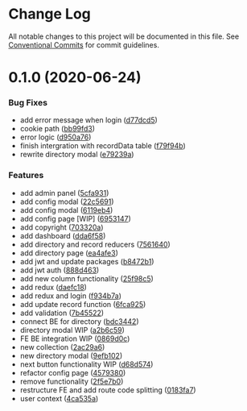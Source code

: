 # Change Log

All notable changes to this project will be documented in this file.
See [Conventional Commits](https://conventionalcommits.org) for commit guidelines.

# 0.1.0 (2020-06-24)


### Bug Fixes

* add error message when login ([d77dcd5](https://github.com/ChaoLiangSuper/LightHouse-JS/commit/d77dcd5bc1e9b78b06f0dfc78da986f8d0c5bb3c))
* cookie path ([bb99fd3](https://github.com/ChaoLiangSuper/LightHouse-JS/commit/bb99fd317530a1aaa2f3025e1609870196a1bc17))
* error logic ([d950a76](https://github.com/ChaoLiangSuper/LightHouse-JS/commit/d950a763f23cf24b2750216b977d01c1b3b8bc54))
* finish intergration with recordData table ([f79f94b](https://github.com/ChaoLiangSuper/LightHouse-JS/commit/f79f94bcf7741c83760d66e4c35853044d1535c0))
* rewrite directory modal ([e79239a](https://github.com/ChaoLiangSuper/LightHouse-JS/commit/e79239acfe601874cc15f12cefa2d5784cf26c6b))


### Features

* add admin panel ([5cfa931](https://github.com/ChaoLiangSuper/LightHouse-JS/commit/5cfa9317228349aeac162ae63b4918a1cb942fd0))
* add config modal ([22c5691](https://github.com/ChaoLiangSuper/LightHouse-JS/commit/22c5691c6dff5f2010a69ba387142a46944bad8e))
* add config modal ([6119eb4](https://github.com/ChaoLiangSuper/LightHouse-JS/commit/6119eb4783adf17a5889766352bac105918a27c7))
* add config page [WIP] ([6953147](https://github.com/ChaoLiangSuper/LightHouse-JS/commit/69531478fd0852683ec1335350b3a98755d1623e))
* add copyright ([703320a](https://github.com/ChaoLiangSuper/LightHouse-JS/commit/703320a99ed381160ee46d9bb71b084193378319))
* add dashboard ([dda6f58](https://github.com/ChaoLiangSuper/LightHouse-JS/commit/dda6f58c0c80f11197e91a02fa504dff27751a2d))
* add directory and record reducers ([7561640](https://github.com/ChaoLiangSuper/LightHouse-JS/commit/7561640a8b50ed6187a5cb22283a52536e312234))
* add directory page ([ea4afe3](https://github.com/ChaoLiangSuper/LightHouse-JS/commit/ea4afe3ec7a0bf5d1b7b440edd8a4d52e487f54d))
* add jwt and update packages ([b8472b1](https://github.com/ChaoLiangSuper/LightHouse-JS/commit/b8472b100bce7aa451e3d512239e6a5144806494))
* add jwt auth ([888d463](https://github.com/ChaoLiangSuper/LightHouse-JS/commit/888d463b44455ccf8c79a0835ecf8ae5d148bc77))
* add new column functionality ([25f98c5](https://github.com/ChaoLiangSuper/LightHouse-JS/commit/25f98c59372536d048a822722ff5c237b197669b))
* add redux ([daefc18](https://github.com/ChaoLiangSuper/LightHouse-JS/commit/daefc18be80880fbb6229ea0aa7e8e366684451e))
* add redux and login ([f934b7a](https://github.com/ChaoLiangSuper/LightHouse-JS/commit/f934b7abc252783ec3967df65cc8e58f434f640b))
* add update record function ([6fca925](https://github.com/ChaoLiangSuper/LightHouse-JS/commit/6fca925dd71b30bdec230970365856f20f5368a8))
* add validation ([7b45522](https://github.com/ChaoLiangSuper/LightHouse-JS/commit/7b45522858ec31ab4c6f98ac1e30ed8898476321))
* connect BE for directory ([bdc3442](https://github.com/ChaoLiangSuper/LightHouse-JS/commit/bdc344238dcab4028c76079e2d958e986a6625fd))
* directory modal WIP ([a2b6c59](https://github.com/ChaoLiangSuper/LightHouse-JS/commit/a2b6c592357af9dfb1ada25d420068926c53f3fe))
* FE BE integration WIP ([0869d0c](https://github.com/ChaoLiangSuper/LightHouse-JS/commit/0869d0cb353f38fc2e5a1c85a57a7c506bac1263))
* new collection ([2ac29a6](https://github.com/ChaoLiangSuper/LightHouse-JS/commit/2ac29a69f87103b99f394c22c3c76ccc6705a07f))
* new directory modal ([9efb102](https://github.com/ChaoLiangSuper/LightHouse-JS/commit/9efb102ccc129e2f1b9aa6ed0f96f96d228e1cdd))
* next button functionality WIP ([d68d574](https://github.com/ChaoLiangSuper/LightHouse-JS/commit/d68d574bf2cd4f7d057a83aa8e1250335da97169))
* refactor config page ([4579380](https://github.com/ChaoLiangSuper/LightHouse-JS/commit/4579380af5d737ea3137d20a8d3178a07f314087))
* remove functionality ([2f5e7b0](https://github.com/ChaoLiangSuper/LightHouse-JS/commit/2f5e7b0548eac0099efb24449a55c6309737aeec))
* restructure FE and add route code splitting ([0183fa7](https://github.com/ChaoLiangSuper/LightHouse-JS/commit/0183fa7146f7346ef0210e00ed18c3d160a39f5d))
* user context ([4ca535a](https://github.com/ChaoLiangSuper/LightHouse-JS/commit/4ca535a9bafbd4bcd9e474d97813dbff3038f1f2))
